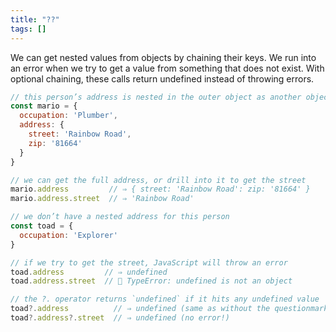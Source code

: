 ```yaml
---
title: "??"
tags: []
---
```

We can get nested values from objects by chaining their keys. We run into an error when we try to get a value from something that does not exist. With optional chaining, these calls return undefined instead of throwing errors.

```js
// this person’s address is nested in the outer object as another object
const mario = {
  occupation: 'Plumber',
  address: {
    street: 'Rainbow Road',
    zip: '81664'
  }
}

// we can get the full address, or drill into it to get the street
mario.address         // ⇒ { street: 'Rainbow Road': zip: '81664' }
mario.address.street  // ⇒ 'Rainbow Road'

// we don’t have a nested address for this person
const toad = {
  occupation: 'Explorer'
}

// if we try to get the street, JavaScript will throw an error
toad.address         // ⇒ undefined
toad.address.street  // 🛑 TypeError: undefined is not an object

// the ?. operator returns `undefined` if it hits any undefined value
toad?.address          // ⇒ undefined (same as without the questionmark)
toad?.address?.street  // ⇒ undefined (no error!)
```
